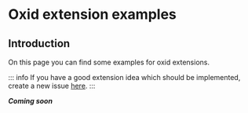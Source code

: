 # Oxid extension examples

## Introduction
On this page you can find some examples for oxid extensions.

::: info
If you have a good extension idea which should be implemented, create a new issue [here](https://github.com/Derroylo/derroylo.github.io/issues).
:::

***Coming soon***